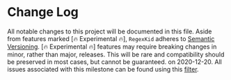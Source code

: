 # Change Log
All notable changes to this project will be documented in this file.
Aside from features marked [🔥 Experimental 🔥], `RegexKid` adheres to [Semantic Versioning](https://semver.org/).
[🔥 Experimental 🔥] features may require breaking changes in minor, rather than major, releases. This will be rare and 
compatibility should be preserved in most cases, but cannot be guaranteed.
on 2020-12-20. All issues associated with this milestone can be found using this [filter](https://github.com/ssankosik/NSLayoutKid/milestone/75?closed=1).

&nbsp;